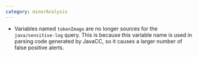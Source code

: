```yaml
---
category: minorAnalysis
---
```

* Variables named `tokenImage` are no longer sources for  the `java/sensitive-log` query. This is because this variable name is used in parsing code generated by JavaCC, so it causes a larger number of false positive alerts.
